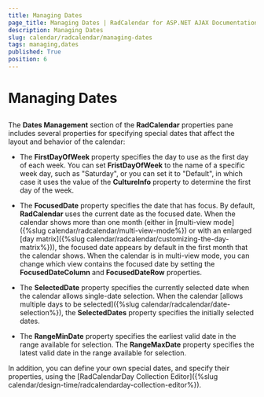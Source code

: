 ```yaml
---
title: Managing Dates
page_title: Managing Dates | RadCalendar for ASP.NET AJAX Documentation
description: Managing Dates
slug: calendar/radcalendar/managing-dates
tags: managing,dates
published: True
position: 6
---
```


# Managing Dates



## 

The **Dates Management** section of the **RadCalendar** properties pane includes several properties for specifying special dates that affect the layout and behavior of the calendar:

* The **FirstDayOfWeek** property specifies the day to use as the first day of each week. You can set **FristDayOfWeek** to the name of a specific week day, such as "Saturday", or you can set it to "Default", in which case it uses the value of the **CultureInfo** property to determine the first day of the week.

* The **FocusedDate** property specifies the date that has focus. By default, **RadCalendar** uses the current date as the focused date. When the calendar shows more than one month (either in [multi-view mode]({%slug calendar/radcalendar/multi-view-mode%}) or with an enlarged [day matrix]({%slug calendar/radcalendar/customizing-the-day-matrix%})), the focused date appears by default in the first month that the calendar shows. When the calendar is in multi-view mode, you can change which view contains the focused date by setting the **FocusedDateColumn** and **FocusedDateRow** properties.

* The **SelectedDate** property specifies the currently selected date when the calendar allows single-date selection. When the calendar [allows multiple days to be selected]({%slug calendar/radcalendar/date-selection%}), the **SelectedDates** property specifies the initially selected dates.

* The **RangeMinDate** property specifies the earliest valid date in the range available for selection. The **RangeMaxDate** property specifies the latest valid date in the range available for selection.

In addition, you can define your own special dates, and specify their properties, using the [RadCalendarDay Collection Editor]({%slug calendar/design-time/radcalendarday-collection-editor%}).
